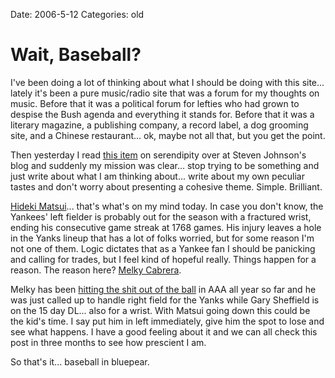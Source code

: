 Date: 2006-5-12
Categories: old

# Wait, Baseball?

I've been doing a lot of thinking about what I should be doing with this site... lately it's been a pure music/radio site that was a forum for my thoughts on music.  Before that it was a political forum for lefties who had grown to despise the Bush agenda and everything it stands for.  Before that it was a literary magazine, a publishing company, a record label, a dog grooming site, and a Chinese restaurant... ok, maybe not all that, but you get the point.

Then yesterday I read <a href="http://www.stevenberlinjohnson.com/2006/05/can_we_please_k.html">this item</a> on serendipity over at Steven Johnson's blog and suddenly my mission was clear... stop trying to be something and just write about what I am thinking about... write about my own peculiar tastes and don't worry about presenting a cohesive theme. Simple. Brilliant.

<a href="http://news.google.com/news?hl=en&amp;lr=&amp;ct=title&amp;ie=UTF-8&amp;q=hideki+matsui&amp;btnG=Search+News">Hideki Matsui</a>... that's what's on my mind today.  In case you don't know, the Yankees' left fielder is probably out for the season with a fractured wrist, ending his consecutive game streak at 1768 games.  His injury leaves a hole in the Yanks lineup that has a lot of folks worried, but for some reason I'm not one of them.  Logic dictates that as a Yankee fan I should be panicking and calling for trades, but I feel kind of hopeful really.  Things happen for a reason.  The reason here? <a href="http://newyork.yankees.mlb.com/NASApp/mlb/team/player.jsp?player_id=466320">Melky Cabrera</a>.

Melky has been <a href="http://www.minorleaguebaseball.com/app/milb/stats/stats.jsp?n=Melky%20Cabrera&amp;pos=&amp;sid=milb&amp;t=p_pbp&amp;pid=466320">hitting the shit out of the ball</a> in AAA all year so far and he was just called up to handle right field for the Yanks while Gary Sheffield is on the 15 day DL... also for a wrist.  With Matsui going down this could be the kid's time.  I say put him in left immediately, give him the spot to lose and see what happens.  I have a good feeling about it and we can all check this post in three months to see how prescient I am.

So that's it... baseball in bluepear.
